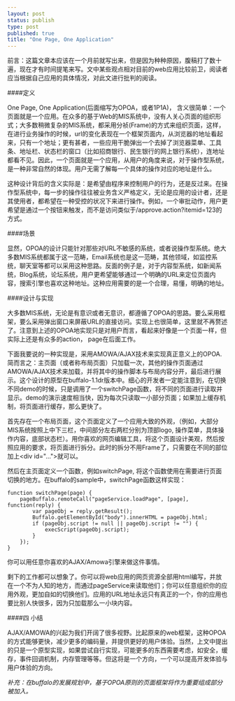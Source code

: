 ```yaml
--- 
layout: post
status: publish
type: post
published: true
title: "One Page, One Application"
---
```

前言：这篇文章本应该在一个月前就写出来，但是因为种种原因，腹稿打了数十遍，现在才有时间提笔来写。文中某些观点相对目前的web应用比较前卫，阅读者应当根据自己应用的具体情况，对此文进行批判的阅读。

####定义

One Page, One Application(后面缩写为OPOA，或者1P1A)， 含义很简单：一个页面就是一个应用。在众多的基于Web的MIS系统中，没有人关心页面的组织形式；大多数稍微复杂的MIS系统，都采用分祯(Frame)的方式来组织页面，这样，在进行业务操作的时候，url的变化表现在一个框架页面内，从浏览器的地址看起来，只有一个地址；更有甚者，一些应用干脆弹出一个去掉了浏览器菜单、工具条、地址栏、状态栏的窗口（比如招商银行、民生银行的网上银行系统），连地址都看不见。因此，一个页面就是一个应用，从用户的角度来说，对于操作型系统，是一种非常自然的体现。用户无需了解每一个具体的操作对应的地址是什么。

这种设计背后的含义实际是：是希望由程序来控制用户的行为，还是反过来。在操作型系统中，每一步的操作往往被业务含义严格定义，无论是应用的设计者，还是其使用者，都希望在一种受控的状况下来进行操作。例如，一个审批动作，用户更希望是通过一个按钮来触发，而不是访问类似于/approve.action?itemid=123的方式。

####场景

显然，OPOA的设计只能针对那些对URL不敏感的系统，或者说操作型系统。绝大多数MIS系统都属于这一范畴，Email系统也是这一范畴，其他领域，如监控系统，聊天室等都可以采用这种思路。反面的例子是，对于内容型系统，如新闻系统，Blog系统，论坛系统，用户更希望能够通过一个明确的URL来定位页面内容，搜索引擎也喜欢这种地址。这种应用需要的是一个合理，易懂，明确的地址。

####设计与实现 

大多数MIS系统，无论是有意识或者无意识，都遵循了OPOA的思路。要么采用框架，要么采用弹出窗口来屏蔽URL的直接访问。实现上也很简单，这里就不再赘述了。注意到上述的OPOA地实现只是对用户而言，看起来好像是一个页面一样，但实际上还是有众多的action， page在后面工作。

下面我要说的一种实现是，采用AMOWA/AJAX技术来实现真正意义上的OPOA. 简而言之：主页面（或者称布局页面）只加载一次，其他的操作页面通过AMOWA/AJAX技术来加载，并将其中的操作脚本与布局内容分开，最后进行展示。这个设计的原型在buffalo-1.1dr版本中。细心的开发者一定能注意到，在切换不同demo的时候，只是调用了一个switchPage函数，将不同的页面进行读取并显示。demo的演示速度相当快，因为每次只读取一小部分页面；如果加上缓存机制，将页面进行缓存，那么更快了。

首先存在一个布局页面，这个页面定义了一个应用大致的外观，（例如，大部分MIS系统按照上中下三栏，中间部分左右两栏分别为顶部logo, 操作菜单，具体操作内容，底部状态栏）。用你喜欢的网页编辑工具，将这个页面设计美观，然后按照应用的要求，将页面进行拆分。此时的拆分不用Frame了，只需要在不同的部位加上&lt;div id="..."&gt;就可以。

然后在主页面定义一个函数，例如switchPage, 将这个函数使用在需要进行页面切换的地方。在buffalo的sample中，switchPage函数这样实现：

	function switchPage(page) {
		pageBuffalo.remoteCall("pageService.loadPage", [page], function(reply) {
			var pageObj = reply.getResult();
			Buffalo.getElementById("body").innerHTML = pageObj.html;
			if (pageObj.script != null || pageObj.script != "") {
				execScript(pageObj.script);
			}
		});
	}

你可以用任意你喜欢的AJAX/Amowa引擎来做这件事情。

剩下的工作都可以想象了。你可以将web应用的网页资源全部用html编写，并放在一个不为人知的地方，而通过pageService来读取他们；你可以任意组织你的应用外观，更加自如的切换他们。应用的URL地址永远只有真正的一个，你的应用也要比别人快很多，因为只加载那么一小块内容。

####四 小结

AJAX/AMOWA的兴起为我们开阔了很多视野。比起原来的web框架，这种OPOA的方式能够更快，减少更多的编码量，并提供更好的用户体验。当然，上文中提出的只是一个原型实现，如果尝试自行实现，可能更多的东西需要考虑，如安全，缓存，事件回调机制，内存管理等等。但这将是一个方向，一个可以提高开发体验与用户体验的方向。

*补充：在buffalo的发展规划中，基于OPOA原则的页面框架将作为重要组成部分被加入。*

